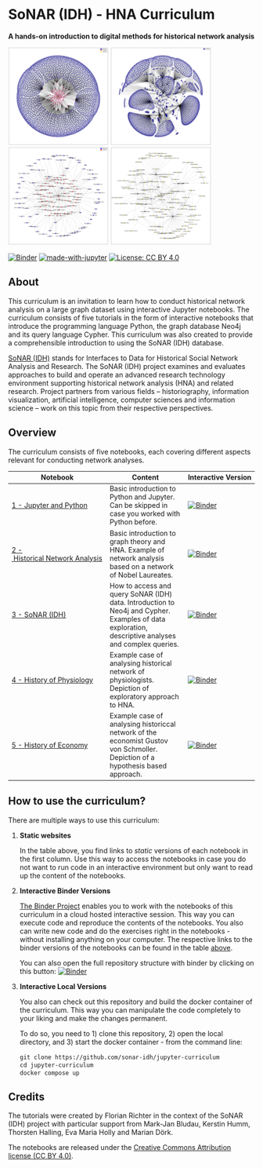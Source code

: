 # SoNAR (IDH) - HNA Curriculum

**A hands-on introduction to digital methods for historical network analysis**

<div>
<img src="./images/readme/sonar_graph_1.png" witdth = "200" height = "200"/>
<img src="./images/readme/sonar_graph_2.png" witdth = "200" height = "200"/>
<img src="./images/readme/sonar_graph_3.png" witdth = "200" height = "200"/>
<img src="./images/readme/sonar_graph_4.png" witdth = "200" height = "200"/>
</div>

[![Binder](https://mybinder.org/badge_logo.svg)](https://mybinder.org/v2/gh/sonar-idh/jupyter-curriculum/HEAD) [![made-with-jupyter](https://img.shields.io/badge/Made%20with-Jupyter-1f425f.svg)](https://www.jupyter.org/) [![License: CC BY 4.0](https://img.shields.io/badge/License-CC%20BY%204.0-lightgrey.svg)](https://creativecommons.org/licenses/by/4.0/) 


## About

This curriculum is an invitation to learn how to conduct historical network analysis on a large graph dataset using interactive Jupyter notebooks. The curriculum consists of five tutorials in the form of interactive notebooks that introduce the programming language Python, the graph database Neo4j and its query language Cypher. This curriculum was also created to provide a comprehensible introduction to using the SoNAR (IDH) database. 

[SoNAR (IDH)](https://sonar.fh-potsdam.de/) stands for Interfaces to Data for Historical Social Network Analysis and Research. The SoNAR (IDH) project examines and evaluates approaches to build and operate an advanced research technology environment supporting historical network analysis (HNA) and related research. Project partners from various fields – historiography, information visualization, artificial intelligence, computer sciences and information science – work on this topic from their respective perspectives.

## Overview

The curriculum consists of five notebooks, each covering different aspects relevant for conducting network analyses.

| Notebook | Content | Interactive Version | 
|----------|---------|-------------------|
|[1 - Jupyter and Python](https://github.com/sonar-idh/jupyter-curriculum/blob/master/notebooks/Notebook%201%20-%20Jupyter%20and%20Python.ipynb) | Basic introduction to Python and Jupyter. Can be skipped in case you worked with Python before.| [![Binder](https://mybinder.org/badge_logo.svg)](https://mybinder.org/v2/gh/sonar-idh/jupyter-curriculum/HEAD?filepath=%2Fnotebooks%2FNotebook%201%20-%20Jupyter%20and%20Python.ipynb)|
|[2 - Historical Network Analysis](https://github.com/sonar-idh/jupyter-curriculum/blob/master/notebooks/Notebook%202%20-%20Historical%20Network%20Analysis.ipynb) | Basic introduction to graph theory and HNA. Example of network analysis based on a network of Nobel Laureates. |[![Binder](https://mybinder.org/badge_logo.svg)](https://mybinder.org/v2/gh/sonar-idh/jupyter-curriculum/HEAD?filepath=%2Fnotebooks%2FNotebook%202%20-%20Historical%20Network%20Analysis.ipynb)|
|[3 - SoNAR (IDH)](https://github.com/sonar-idh/jupyter-curriculum/blob/master/notebooks/Notebook%203%20-%20SoNAR%20(IDH).ipynb) | How to access and query SoNAR (IDH) data. Introduction to Neo4j and Cypher. Examples of data exploration, descriptive analyses and complex queries. | [![Binder](https://mybinder.org/badge_logo.svg)](https://mybinder.org/v2/gh/sonar-idh/jupyter-curriculum/HEAD?filepath=%2Fnotebooks%2FNotebook%203%20-%20SoNAR%20(IDH).ipynb)|
|[4 - History of Physiology](https://github.com/sonar-idh/jupyter-curriculum/blob/master/notebooks/Notebook%204%20-%20Exploring%20the%20Network%20of%20Physiologists.ipynb) | Example case of analysing historical network of physiologists. Depiction of exploratory approach to HNA. | [![Binder](https://mybinder.org/badge_logo.svg)](https://mybinder.org/v2/gh/sonar-idh/jupyter-curriculum/HEAD?filepath=%2Fnotebooks%2FNotebook%204%20-%20Exploring%20the%20Network%20of%20Physiologists.ipynb) |
|[5 - History of Economy](https://github.com/sonar-idh/jupyter-curriculum/blob/master/notebooks/Notebook%205%20-%20Analyzing%20Gustav%20von%20Schmoller.ipynb) | Example case of analysing historiccal network of the economist Gustov von Schmoller. Depiction of a hypothesis based approach. | [![Binder](https://mybinder.org/badge_logo.svg)](https://mybinder.org/v2/gh/sonar-idh/jupyter-curriculum/HEAD?filepath=%2Fnotebooks%2FNotebook%205%20-%20Analyzing%20Gustav%20von%20Schmoller.ipynb) |

## How to use the curriculum?

There are multiple ways to use this curriculum: 

1. **Static websites** 
   
   In the table above, you find links to *static* versions of each notebook in the first column. Use this way to access the notebooks in case you do not want to run code in an interactive environment but only want to read up the content of the notebooks. 

2. **Interactive Binder Versions**

    [The Binder Project](https://jupyter.org/binder) enables you to work with the notebooks of this curriculum in a cloud hosted interactive session. This way you can execute code and reproduce the contents of the notebooks. You also can write new code and do the exercises right in the notebooks - without installing anything on your computer. The respective links to the binder versions of the notebooks can be found in the table [above](#Content-of-the-Curriculum). 

    You can also open the full repository structure with binder by clicking on this button:
    [![Binder](https://mybinder.org/badge_logo.svg)](https://mybinder.org/v2/gh/sonar-idh/jupyter-curriculum/HEAD)

3. **Interactive Local Versions**

    You also can check out this repository and build the docker container of the curriculum. This way you can manipulate the code completely to your liking and make the changes permanent. 

    To do so, you need to 1) clone this repository, 2) open the local directory, and 3) start the docker container - from the command line:
    
    ```
    git clone https://github.com/sonar-idh/jupyter-curriculum
    cd jupyter-curriculum
    docker compose up
    ```

## Credits

The tutorials were created by Florian Richter in the context of the SoNAR (IDH) project with particular support from Mark-Jan Bludau, Kerstin Humm, Thorsten Halling, Eva Maria Holly and Marian Dörk.

The notebooks are released under the [Creative Commons Attribution license (CC BY 4.0)](https://creativecommons.org/licenses/by/4.0/).
